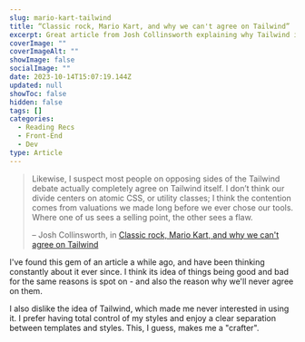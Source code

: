 ```yaml
---
slug: mario-kart-tailwind
title: “Classic rock, Mario Kart, and why we can't agree on Tailwind”
excerpt: Great article from Josh Collinsworth explaining why Tailwind is good and bad for the exact same reasons.
coverImage: ""
coverImageAlt: ""
showImage: false
socialImage: ""
date: 2023-10-14T15:07:19.144Z
updated: null
showToc: false
hidden: false
tags: []
categories:
  - Reading Recs
  - Front-End
  - Dev
type: Article
---
```


> Likewise, I suspect most people on opposing sides of the Tailwind debate actually completely agree on Tailwind itself. I don’t think our divide centers on atomic CSS, or utility classes; I think the contention comes from valuations we made long before we ever chose our tools. Where one of us sees a selling point, the other sees a flaw.
>  
> – Josh Collinsworth, in [Classic rock, Mario Kart, and why we can't agree on Tailwind](https://joshcollinsworth.com/blog/tailwind-is-smart-steering?utm_source=matt-fantinel)

I've found this gem of an article a while ago, and have been thinking constantly about it ever since. I think its idea of things being good and bad for the same reasons is spot on - and also the reason why we'll never agree on them.

I also dislike the idea of Tailwind, which made me never interested in using it. I prefer having total control of my styles and enjoy a clear separation between templates and styles. This, I guess, makes me a "crafter".